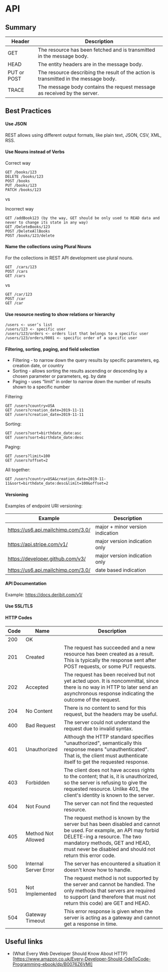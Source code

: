 # API

## Summary

| Header      | Description                                                                         |
| ----------- | -----------                                                                         |
| GET         | The resource has been fetched and is transmitted in the message body.               |
| HEAD        | The entity headers are in the message body.                                         |
| PUT or POST | The resource describing the result of the action is transmitted in the message body.|
| TRACE       | The message body contains the request message as received by the server.            |

## Best Practices

#### Use JSON
REST allows using different output formats, like plain text, JSON, CSV, XML, RSS.

#### Use Nouns instead of Verbs
Correct way
```
GET /books/123
DELETE /books/123
POST /books
PUT /books/123
PATCH /books/123
```

vs

Incorrect way
```
GET /addBook123 (by the way, GET should be only used to READ data and never to change its state in any way)
GET /DeleteBooks/123
POST /DeleteAllBooks
POST /books/123/delete
```

#### Name the collections using Plural Nouns
For the collections in REST API development use plural nouns.

```
GET  /cars/123
POST /cars
GET /cars
```

vs

```
GET /car/123
POST /car
GET /car
```

#### Use resource nesting to show relations or hierarchy

```
/users <- user’s list
/users/123 <- specific user
/users/123/orders <- orders list that belongs to a specific user
/users/123/orders/0001 <- specific order of a specific user
```

#### Filtering, sorting, paging, and field selection

- Filtering - to narrow down the query results by specific parameters, eg. creation date, or country
- Sorting - allows sorting the results ascending or descending by a chosen parameter or parameters, eg. by date
- Paging - uses “limit” in order to narrow down the number of results shown to a specific number

Filtering:
```
GET /users?country=USA
GET /users?creation_date=2019-11-11
GET /users?creation_date=2019-11-11
```
Sorting:
```
GET /users?sort=birthdate_date:asc
GET /users?sort=birthdate_date:desc
```
Paging:
```
GET /users?limit=100
GET /users?offset=2
```
All together:
```
GET /users?country=USA&creation_date=2019-11-11&sort=birthdate_date:desc&limit=100&offset=2
```

#### Versioning

Examples of endpoint URI versioning:

| Example      | Description                                                                         |
| ----------- | -----------                                                                         |
| https://us6.api.mailchimp.com/3.0/         | major + minor version indication               |
| https://api.stripe.com/v1/         | major version indication only               |
| https://developer.github.com/v3/         | major version indication only               |
| https://us6.api.mailchimp.com/3.0/         | date based indication               |

#### API Documentation

Example: https://docs.deribit.com/v1/

#### Use SSL/TLS


#### HTTP Codes

| Code        | Name| Description |
| ----------- | ----------- | ----------- |
| 200         | OK || The request has succeeded. The meaning of the success depends on the HTTP method |
| 201         | Created | The request has succeeded and a new resource has been created as a result. This is typically the response sent after POST requests, or some PUT requests.        |
| 202 | Accepted | The request has been received but not yet acted upon. It is noncommittal, since there is no way in HTTP to later send an asynchronous response indicating the outcome of the request. |
| 204 | No Content | There is no content to send for this request, but the headers may be useful. |
| 400 | Bad Request | The server could not understand the request due to invalid syntax. |
| 401 | Unauthorized | Although the HTTP standard specifies "unauthorized", semantically this response means "unauthenticated". That is, the client must authenticate itself to get the requested response. |
| 403 | Forbidden | The client does not have access rights to the content; that is, it is unauthorized, so the server is refusing to give the requested resource. Unlike 401, the client's identity is known to the server. |
| 404 | Not Found | The server can not find the requested resource. |
| 405 | Method Not Allowed | The request method is known by the server but has been disabled and cannot be used. For example, an API may forbid DELETE-ing a resource. The two mandatory methods, GET and HEAD, must never be disabled and should not return this error code. |
| 500  | Internal Server Error | The server has encountered a situation it doesn't know how to handle. |
| 501 | Not Implemented | The request method is not supported by the server and cannot be handled. The only methods that servers are required to support (and therefore that must not return this code) are GET and HEAD. |
| 504  | Gateway Timeout | This error response is given when the server is acting as a gateway and cannot get a response in time. |

## Useful links
- (What Every Web Developer Should Know About HTTP)[https://www.amazon.co.uk/Every-Developer-Should-OdeToCode-Programming-ebook/dp/B0076Z6VMI]
